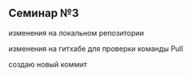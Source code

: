 ## Семинар №3

изменения на локальном репозитории

изменения на гитхабе для проверки команды Pull

создаю новый коммит